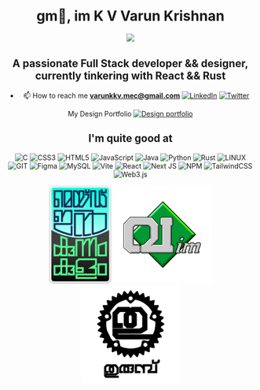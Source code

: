<div align="center">
 


<h1 align="center">gm👋, im K V Varun Krishnan</h1>

 <img src = "https://media.tenor.com/GfSX-u7VGM4AAAAC/coding.gif" >
<h2 align="center">A passionate Full Stack developer && designer, currently tinkering with React && Rust</h2>

- 📫 How to reach me **varunkkv.mec@gmail.com**
[![LinkedIn](https://img.shields.io/badge/LinkedIn-%230077B5.svg?logo=linkedin&logoColor=white)](https://linkedin.com/in/hi-from-varun-) [![Twitter](https://img.shields.io/badge/Twitter-%231DA1F2.svg?logo=Twitter&logoColor=white)](https://twitter.com/theVRN21) 



My Design Portfolio
<a href = "https://www.figma.com/file/lLZ2Vxs5FLIAhwlUDUuC0V/PortFolio?type=design&node-id=0-1&mode=design&t=YoYBXWp0JC54xvIK-0">
![Design portfolio ](https://img.shields.io/badge/figma-%23F24E1E.svg?style=for-the-badge&logo=figma&logoColor=white)
<a/>

## I'm quite good at
![C](https://img.shields.io/badge/c-%2300599C.svg?style=for-the-badge&logo=c&logoColor=white) ![CSS3](https://img.shields.io/badge/css3-%231572B6.svg?style=for-the-badge&logo=css3&logoColor=white) ![HTML5](https://img.shields.io/badge/html5-%23E34F26.svg?style=for-the-badge&logo=html5&logoColor=white) ![JavaScript](https://img.shields.io/badge/javascript-%23323330.svg?style=for-the-badge&logo=javascript&logoColor=%23F7DF1E) ![Java](https://img.shields.io/badge/java-%23ED8B00.svg?style=for-the-badge&logo=openjdk&logoColor=white) ![Python](https://img.shields.io/badge/python-3670A0?style=for-the-badge&logo=python&logoColor=ffdd54) ![Rust](https://img.shields.io/badge/rust-%23000000.svg?style=for-the-badge&logo=rust&logoColor=white) ![LINUX](https://img.shields.io/badge/Linux-FCC624?style=for-the-badge&logo=linux&logoColor=black) ![GIT](https://img.shields.io/badge/Git-fc6d26?style=for-the-badge&logo=git&logoColor=white) ![Figma](https://img.shields.io/badge/figma-%23F24E1E.svg?style=for-the-badge&logo=figma&logoColor=white) ![MySQL](https://img.shields.io/badge/mysql-%2300000f.svg?style=for-the-badge&logo=mysql&logoColor=white) ![Vite](https://img.shields.io/badge/vite-%23646CFF.svg?style=for-the-badge&logo=vite&logoColor=white) ![React](https://img.shields.io/badge/react-%2320232a.svg?style=for-the-badge&logo=react&logoColor=%2361DAFB) ![Next JS](https://img.shields.io/badge/Next-black?style=for-the-badge&logo=next.js&logoColor=white) ![NPM](https://img.shields.io/badge/NPM-%23CB3837.svg?style=for-the-badge&logo=npm&logoColor=white) ![TailwindCSS](https://img.shields.io/badge/tailwindcss-%2338B2AC.svg?style=for-the-badge&logo=tailwind-css&logoColor=white) ![Web3.js](https://img.shields.io/badge/web3.js-F16822?style=for-the-badge&logo=web3.js&logoColor=white)


<img style="height:200px;" src="https://raw.githubusercontent.com/TheoIsDumb/charapara/master/static/kunnamkulam_optimized.svg">
 <img style="height:200px;" src="https://raw.githubusercontent.com/TheoIsDumb/charapara/master/static/stickers/vim2.svg">
  <img style="height:200px;" src="https://raw.githubusercontent.com/TheoIsDumb/charapara/master/static/stickers/rust.svg">



</div>
